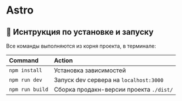 # Astro

## 🧞 Иснтрукция по установке и запуску

Все команды выполняются из корня проекта, в терминале:

| Command                   | Action                                           |
| :------------------------ | :----------------------------------------------- |
| `npm install`             | Установка зависимостей                           |
| `npm run dev`             | Запуск dev сервера на `localhost:3000`           |
| `npm run build`           | Сборка продакн-версии проекта `./dist/`          |
